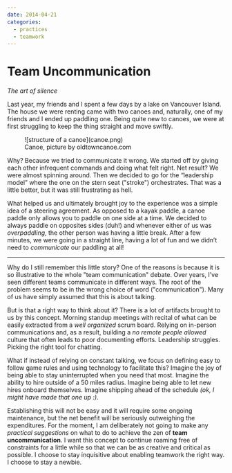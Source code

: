 ```yaml
---
date: 2014-04-21
categories:
  - practices
  - teamwork
---
```


# Team Uncommunication

_The art of silence_

Last year, my friends and I spent a few days by a lake on Vancouver Island. The
house we were renting came with two canoes and, naturally, one of my friends
and I ended up paddling one. Being quite new to canoes, we were at first
struggling to keep the thing straight and move swiftly.

<!-- more -->

<figure markdown>
![structure of a canoe](canoe.png)
<figcaption>Canoe, picture by oldtowncanoe.com</figcaption>
</figure>

Why? Because we tried to communicate it wrong. We started off by giving each
other infrequent commands and doing what felt right. Net result? We were almost
spinning around. Then we decided to go for the “leadership model” where the one
on the stern seat ("stroke") orchestrates. That was a little better, but it was
still frustrating as hell.

What helped us and ultimately brought joy to the experience was a simple idea
of a steering agreement. As opposed to a kayak paddle, a canoe paddle only
allows you to paddle on one side at a time. We decided to always paddle on
opposites sides (duh!) and whenever either of us was _overpaddling_, the other
person was having a little break. After a few minutes, we were going in a
straight line, having a lot of fun and we didn’t need to _communicate_ our
paddling at all!

---

Why do I still remember this little story? One of the reasons is because it is
so illustrative to the whole "team communication" debate. Over years, I’ve seen
different teams communicate in different ways. The root of the problem seems to
be in the wrong choice of word ("communication"). Many of us have simply
assumed that this is about talking.

But is that a right way to think about it? There is a lot of artifacts brought
to us by this concept. Morning standup meetings with recital of what can be
easily extracted from a _well organized_ scrum board. Relying on in-person
communications and, as a result, building a _no remote people allowed_ culture
that often leads to poor documenting efforts. Leadership struggles. Picking the
right tool for chatting.

What if instead of relying on constant talking, we focus on defining easy to
follow game rules and using technology to facilitate this? Imagine the joy of
being able to stay uninterrupted when you need that most. Imagine the ability
to hire outside of a 50 miles radius. Imagine being able to let new hires
onboard themselves. Imagine shipping ahead of the schedule _(ok, I might have
made that one up :)_.

Establishing this will not be easy and it will require some ongoing
maintenance, but the net benefit will be seriously outweighing the
expenditures. For the moment, I am deliberately not going to make any
_practical suggestions_ on what to do to achieve the zen of __team
uncommunication__. I want this concept to continue roaming free of constraints
for a little while so that we can be as creative and critical as possible. I
choose to stay inquisitive about enabling teamwork the right way. I choose to
stay a newbie.

